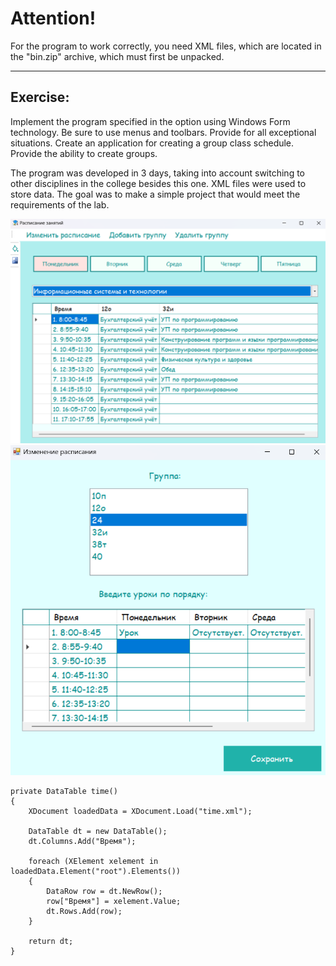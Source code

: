 # **Attention!**
For the program to work correctly, you need XML files, which are located in the "bin.zip" archive, which must first be unpacked.
___
## Exercise:

Implement the program specified in the option using Windows Form technology. Be sure to use menus and toolbars. Provide for all exceptional situations. Create an application for creating a group class schedule. Provide the ability to create groups.

The program was developed in 3 days, taking into account switching to other disciplines in the college besides this one. XML files were used to store data. The goal was to make a simple project that would meet the requirements of the lab.

![Скриншот](https://github.com/alenoktee/Schedule/blob/master/Main.png "Главная форма")
![Скриншот](https://github.com/alenoktee/Schedule/blob/master/Edit.png "Изменение расписания")


    private DataTable time()
    {
        XDocument loadedData = XDocument.Load("time.xml");
    
        DataTable dt = new DataTable();
        dt.Columns.Add("Время");
    
        foreach (XElement xelement in loadedData.Element("root").Elements())
        {
            DataRow row = dt.NewRow();
            row["Время"] = xelement.Value;
            dt.Rows.Add(row);
        }
    
        return dt;
    }
